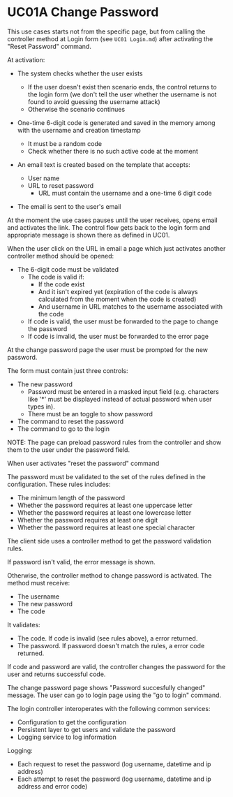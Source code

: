 # UC01A Change Password

This use cases starts not from the specific page, but from calling the controller method at Login form (see `UC01 Login.md`) after activating the "Reset Password" command.

At activation:

* The system checks whether the user exists
  * If the user doesn't exist then scenario ends, the control returns to the login form (we don't tell the user whether the username is not found to avoid guessing the username attack)
  * Otherwise the scenario continues

* One-time 6-digit code is generated and saved in the memory among with the username and creation timestamp
  * It must be a random code
  * Check whether there is no such active code at the moment

* An email text is created based on the template that accepts:
  * User name
  * URL to reset password
    * URL must contain the username and a one-time 6 digit code

* The email is sent to the user's email

At the moment the use cases pauses until the user receives, opens email and activates the link. The control flow gets back to the login form and appropriate message is shown there as defined in UC01.

When the user click on the URL in email a page which just activates another controller method should be opened:

* The 6-digit code must be validated
  * The code is valid if:
    - If the code exist
    - And it isn't expired yet (expiration of the code is always calculated from the moment when the code is created)
    - And username in URL matches to the username associated with the code
  * If code is valid, the user must be forwarded to the page to change the password
  * If code is invalid, the user must be forwarded to the error page

At the change password page the user must be prompted for the new password.

The form must contain just three controls:

* The new password
  * Password must be entered in a masked input field (e.g. characters like '*' must be displayed instead of actual password when user types in).
  * There must be an toggle to show password
* The command to reset the password
* The command to go to the login

NOTE: The page can preload password rules from the controller and show them to the user under the password field.

When user activates "reset the password" command

The password must be validated to the set of the rules defined in the configuration. These rules includes:
  * The minimum length of the password
  * Whether the password requires at least one uppercase letter
  * Whether the password requires at least one lowercase letter
  * Whether the password requires at least one digit
  * Whether the password requires at least one special character

The client side uses a controller method to get the password validation rules.

If password isn't valid, the error message is shown.

Otherwise, the controller method to change password is activated. The method must receive:

* The username
* The new password
* The code

It validates:
* The code. If code is invalid (see rules above), a error returned.
* The password. If password doesn't match the rules, a error code returned.

If code and password are valid, the controller changes the password for the user and returns successful code.

The change password page shows "Password succesfully changed" message. The user can go to login page using the "go to login" command.

The login controller interoperates with the following common services:

* Configuration to get the configuration
* Persistent layer to get users and validate the password
* Logging service to log information

Logging:
  * Each request to reset the password (log username, datetime and ip address)
  * Each attempt to reset the password (log username, datetime and ip address and error code)


